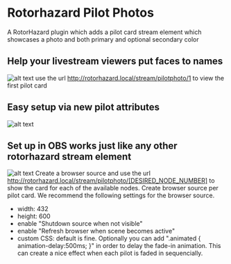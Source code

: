# Rotorhazard Pilot Photos
A RotorHazard plugin which adds a pilot card stream element which showcases a photo and both primary and optional secondary color

## Help your livestream viewers put faces to names
![alt text](https://github.com/skyfpv/rh_pilot_photos/blob/main/docs/images/streamElementsExample.jpg?raw=true)
use the url http://rotorhazard.local/stream/pilotphoto/1 to view the first pilot card
## Easy setup via new pilot attributes
![alt text](https://github.com/skyfpv/rh_pilot_photos/blob/main/docs/images/pilotAttributes.jpg?raw=true)
## Set up in OBS works just like any other rotorhazard stream element

![alt text](https://github.com/skyfpv/rh_pilot_photos/blob/main/docs/images/streamElementsExample2.jpg?raw=true)
Create a browser source and use the url http://rotorhazard.local/stream/pilotphoto/[DESIRED_NODE_NUMBER] to show the card for each of the available nodes. Create browser source per pilot card. 
We recommend the following settings for the browser source.
- width: 432
- height: 600
- enable "Shutdown source when not visible"
- enable "Refresh browser when scene becomes active"
- custom CSS: default is fine. Optionally you can add ".animated { animation-delay:500ms; }" in order to delay the fade-in animation. This can create a nice effect when each pilot is faded in sequencially.
